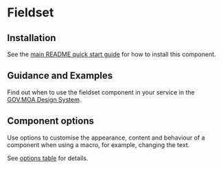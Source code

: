 # Fieldset

## Installation

See the [main README quick start guide](https://github.com/moaland/moaland-frontend#quick-start) for how to install this component.

## Guidance and Examples

Find out when to use the fieldset component in your service in the [GOV.MOA Design System](https://design-system.service.gov.uk/components/fieldset).

## Component options

Use options to customise the appearance, content and behaviour of a component when using a macro, for example, changing the text.

See [options table](https://design-system.service.gov.uk/components/fieldset/#options-fieldset-example) for details.
